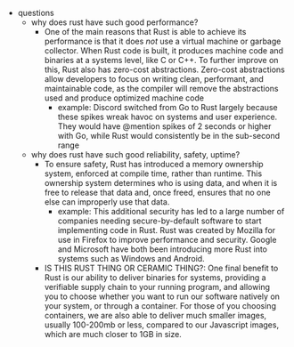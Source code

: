   * questions
    * why does rust have such good performance?
      * One of the main reasons that Rust is able to achieve its performance is that it does *not* use a virtual machine or garbage collector. When Rust code is built, it produces machine code and binaries at a systems level, like C or C++. To further improve on this, Rust also has zero-cost abstractions. Zero-cost abstractions allow developers to focus on writing clean, performant, and maintainable code, as the compiler will remove the abstractions used and produce optimized machine code
        * example: Discord switched from Go to Rust largely because these spikes wreak havoc on systems and user experience. They would have @mention spikes of 2 seconds or higher with Go, while Rust would consistently be in the sub-second range
    * why does rust have such good reliability, safety, uptime?
      * To ensure safety, Rust has introduced a memory ownership system, enforced at compile time, rather than runtime. This ownership system determines who is using data, and when it is free to release that data and, once freed, ensures that no one else can improperly use that data.
        * example: This additional security has led to a large number of companies needing secure-by-default software to start implementing code in Rust. Rust was created by Mozilla for use in Firefox to improve performance and security. Google and Microsoft have both been introducing more Rust into systems such as Windows and Android.
      * IS THIS RUST THING OR CERAMIC THING?: One final benefit to Rust is our ability to deliver binaries for systems, providing a verifiable supply chain to your running program, and allowing you to choose whether you want to run our software natively on your system, or through a container. For those of you choosing containers, we are also able to deliver much smaller images, usually 100-200mb or less, compared to our Javascript images, which are much closer to 1GB in size.
